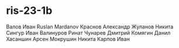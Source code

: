 # ris-23-1b
Валов Иван
Ruslan Mardanov
Краснов Александр
Жуланов Никита
Сингур Иван
Валинуров Ринат
Чунарев Дмитрий
Комягин Данил
Хасаншин Арсен
Мокрушин Никита
Карпов Иван
